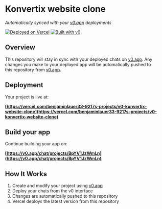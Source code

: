 # Konvertix website clone

*Automatically synced with your [v0.app](https://v0.app) deployments*

[![Deployed on Vercel](https://img.shields.io/badge/Deployed%20on-Vercel-black?style=for-the-badge&logo=vercel)](https://vercel.com/benjaminlauer33-9217s-projects/v0-konvertix-website-clone)
[![Built with v0](https://img.shields.io/badge/Built%20with-v0.app-black?style=for-the-badge)](https://v0.app/chat/projects/BpYV1JzWmLn)

## Overview

This repository will stay in sync with your deployed chats on [v0.app](https://v0.app).
Any changes you make to your deployed app will be automatically pushed to this repository from [v0.app](https://v0.app).

## Deployment

Your project is live at:

**[https://vercel.com/benjaminlauer33-9217s-projects/v0-konvertix-website-clone](https://vercel.com/benjaminlauer33-9217s-projects/v0-konvertix-website-clone)**

## Build your app

Continue building your app on:

**[https://v0.app/chat/projects/BpYV1JzWmLn](https://v0.app/chat/projects/BpYV1JzWmLn)**

## How It Works

1. Create and modify your project using [v0.app](https://v0.app)
2. Deploy your chats from the v0 interface
3. Changes are automatically pushed to this repository
4. Vercel deploys the latest version from this repository
